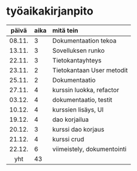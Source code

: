 # työaikakirjanpito

| päivä | aika | mitä tein  |
| :----:|:-----| :-----|
| 08.11. | 3   | Dokumentaation tekoa |
| 13.11. | 3   | Sovelluksen runko |
| 22.11. | 3   | Tietokantayhteys  |
| 23.11. | 2   | Tietokantaan User metodit |
| 25.11. | 2   | Dokumentaatio |
| 27.11. | 4   | kurssin luokka, refactor |
| 03.12. | 4   | dokumentaatio, testit |
| 10.12. | 4   | kurssien lisäys, UI |
| 19.12. | 4   | dao korjailua |
| 20.12. | 3   | kurssi dao korjaus |
| 21.12. | 4   | kurssi crud |
| 22.12. | 6   | viimeistely, dokumentointi |
| yht    | 43   | | 
